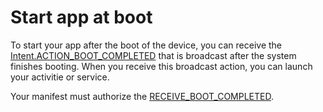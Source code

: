 # Start app at boot

To start your app after the boot of the device, you can receive the [Intent.ACTION_BOOT_COMPLETED](https://developer.android.com/reference/android/content/Intent#ACTION_BOOT_COMPLETED) that is broadcast after the system finishes booting.
When you receive this broadcast action, you can launch your activitie or service.

Your manifest must authorize the [RECEIVE_BOOT_COMPLETED](https://developer.android.com/reference/android/Manifest.permission#RECEIVE_BOOT_COMPLETED).
